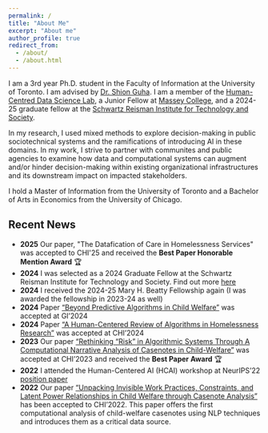 ```yaml
---
permalink: /
title: "About Me"
excerpt: "About me"
author_profile: true
redirect_from: 
  - /about/
  - /about.html
---
```


I am a 3rd year Ph.D. student in the Faculty of Information at the University of Toronto. I am advised by [Dr. Shion Guha](https://shionguha.ca). I am a member of the [Human-Centred Data Science Lab](https://hcds-uoft.ca), a Junior Fellow at [Massey College](https://www.masseycollege.ca), and a 2024-25 graduate fellow at the [Schwartz Reisman Institute for Technology and Society](https://srinstitute.utoronto.ca). 

In my research, I used mixed methods to explore decision-making in public sociotechnical systems and the ramifications of introducing AI in these domains. In my work, I strive to partner with communites and public agencies to examine how data and computational systems can augment and/or hinder decision-making within existing organizational infrastructures and its downstream impact on impacted stakeholders. 

I hold a Master of Information from the University of Toronto and a Bachelor of Arts in Economics from the University of Chicago. 

## Recent News
- **2025** Our paper, "The Datafication of Care in Homelessness Services" was accepted to CHI'25 and received the **Best Paper Honorable Mention Award** 🏆
- **2024** I was selected as a 2024 Graduate Fellow at the Schwartz Reisman Institute for Technology and Society. Find out more [here](https://srinstitute.utoronto.ca/news/sri-announces-2024-fellowship-recipients)
- **2024** I received the 2024-25 Mary H. Beatty Fellowship again (I was awarded the fellowship in 2023-24 as well)
- **2024** Paper [“Beyond Predictive Algorithms in Child Welfare”](https://erinamoon.github.io/files/beyondpredictive.pdf) was accepted at GI’2024 
- **2024** Paper [“A Human-Centered Review of Algorithms in Homelessness Research”](https://erinamoon.github.io/files/humancentredreview.pdf) was accepted at CHI’2024
- **2023** Our paper [“Rethinking “Risk” in Algorithmic Systems Through A Computational Narrative Analysis of Casenotes in Child-Welfare”](https://erinamoon.github.io/files/rethinkingrisk.pdf) was accepted at CHI’2023 and received the **Best Paper Award** 🏆
- **2022** I attended the Human-Centered AI (HCAI) workshop at NeurIPS’22 [position paper](https://erinamoon.github.io/files/Future_for_AIGovernance.pdf)
- **2022** Our paper [“Unpacking Invisible Work Practices, Constraints, and Latent Power Relationships in Child Welfare through Casenote Analysis”](https://erinamoon.github.io/files/unpacking.pdf) has been accepted to CHI’2022. This paper offers the first computational analysis of child-welfare casenotes using NLP techniques and introduces them as a critical data source.
